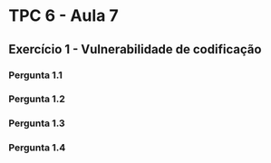 # TPC 6 - Aula 7

## Exercício 1 - **Vulnerabilidade de codificação**

### Pergunta 1.1

### Pergunta 1.2

### Pergunta 1.3

### Pergunta 1.4
